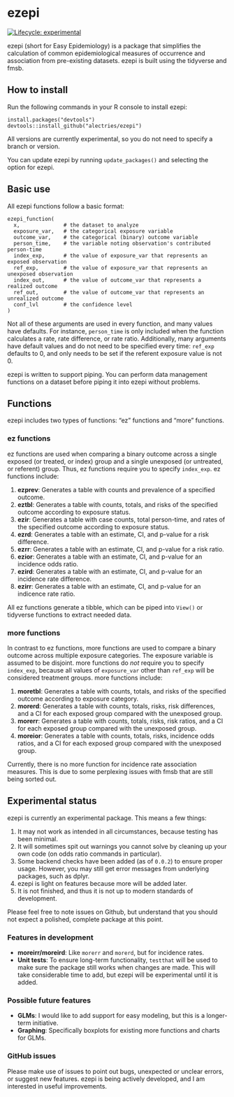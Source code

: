 
<!-- README.md is generated from README.Rmd. Please edit that file -->

# ezepi

<!-- badges: start -->

[![Lifecycle:
experimental](https://img.shields.io/badge/lifecycle-experimental-orange.svg)](https://lifecycle.r-lib.org/articles/stages.html#experimental)
<!-- badges: end -->

ezepi (short for Easy Epidemiology) is a package that simplifies the
calculation of common epidemiological measures of occurrence and
association from pre-existing datasets. ezepi is built using the
tidyverse and fmsb.

## How to install

Run the following commands in your R console to install ezepi:

    install.packages("devtools")
    devtools::install_github("alectries/ezepi")

All versions are currently experimental, so you do not need to specify a
branch or version.

You can update ezepi by running `update_packages()` and selecting the
option for ezepi.

## Basic use

All ezepi functions follow a basic format:

    ezepi_function(
      x,              # the dataset to analyze
      exposure_var,   # the categorical exposure variable
      outcome_var,    # the categorical (binary) outcome variable
      person_time,    # the variable noting observation's contributed person-time
      index_exp,      # the value of exposure_var that represents an exposed observation
      ref_exp,        # the value of exposure_var that represents an unexposed observation
      index_out,      # the value of outcome_var that represents a realized outcome
      ref_out,        # the value of outcome_var that represents an unrealized outcome
      conf_lvl        # the confidence level
    )

Not all of these arguments are used in every function, and many values
have defaults. For instance, `person_time` is only included when the
function calculates a rate, rate difference, or rate ratio.
Additionally, many arguments have default values and do not need to be
specified every time: `ref_exp` defaults to 0, and only needs to be set
if the referent exposure value is not 0.

ezepi is written to support piping. You can perform data management
functions on a dataset before piping it into ezepi without problems.

## Functions

ezepi includes two types of functions: “ez” functions and “more”
functions.

### ez functions

ez functions are used when comparing a binary outcome across a single
exposed (or treated, or index) group and a single unexposed (or
untreated, or referent) group. Thus, ez functions require you to specify
`index_exp`. ez functions include:

1.  **ezprev**: Generates a table with counts and prevalence of a
    specified outcome.
2.  **eztbl**: Generates a table with counts, totals, and risks of the
    specified outcome according to exposure status.
3.  **ezir**: Generates a table with case counts, total person-time, and
    rates of the specified outcome according to exposure status.
4.  **ezrd**: Generates a table with an estimate, CI, and p-value for a
    risk difference.
5.  **ezrr**: Generates a table with an estimate, CI, and p-value for a
    risk ratio.
6.  **ezior**: Generates a table with an estimate, CI, and p-value for
    an incidence odds ratio.
7.  **ezird**: Generates a table with an estimate, CI, and p-value for
    an incidence rate difference.
8.  **ezirr**: Generates a table with an estimate, CI, and p-value for
    an indicence rate ratio.

All ez functions generate a tibble, which can be piped into `View()` or
tidyverse functions to extract needed data.

### more functions

In contrast to ez functions, more functions are used to compare a binary
outcome across multiple exposure categories. The exposure variable is
assumed to be disjoint. more functions do *not* require you to specify
`index_exp`, because all values of `exposure_var` other than `ref_exp`
will be considered treatment groups. more functions include:

1.  **moretbl**: Generates a table with counts, totals, and risks of the
    specified outcome according to exposure category.
2.  **morerd**: Generates a table with counts, totals, risks, risk
    differences, and a CI for each exposed group compared with the
    unexposed group.
3.  **morerr**: Generates a table with counts, totals, risks, risk
    ratios, and a CI for each exposed group compared with the unexposed
    group.
4.  **moreior**: Generates a table with counts, totals, risks, incidence
    odds ratios, and a CI for each exposed group compared with the
    unexposed group.

Currently, there is no more function for incidence rate association
measures. This is due to some perplexing issues with fmsb that are still
being sorted out.

## Experimental status

ezepi is currently an experimental package. This means a few things:

1.  It may not work as intended in all circumstances, because testing
    has been minimal.
2.  It will sometimes spit out warnings you cannot solve by cleaning up
    your own code (on odds ratio commands in particular).
3.  Some backend checks have been added (as of `0.0.2`) to ensure proper
    usage. However, you may still get error messages from underlying
    packages, such as dplyr.
4.  ezepi is light on features because more will be added later.
5.  It is not finished, and thus it is not up to modern standards of
    development.

Please feel free to note issues on Github, but understand that you
should not expect a polished, complete package at this point.

### Features in development

- **moreirr/moreird**: Like `morerr` and `morerd`, but for incidence
  rates.
- **Unit tests**: To ensure long-term functionality, `testthat` will be
  used to make sure the package still works when changes are made. This
  will take considerable time to add, but ezepi will be experimental
  until it is added.

### Possible future features

- **GLMs**: I would like to add support for easy modeling, but this is a
  longer-term initiative.
- **Graphing**: Specifically boxplots for existing more functions and
  charts for GLMs.

### GitHub issues

Please make use of issues to point out bugs, unexpected or unclear
errors, or suggest new features. ezepi is being actively developed, and
I am interested in useful improvements.
